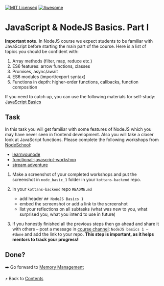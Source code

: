 [![MIT Licensed][icon-mit]][license]
[![Awesome][icon-awesome]][awesome]
&nbsp;&nbsp;&nbsp;&nbsp;&nbsp;&nbsp;

# JavaScript & NodeJS Basics. Part I

**Important note.** In NodeJS course we expect students to be familiar with JavaScript before starting the main part of the course. Here is a list of topics you should be confident with:

1. Array methods (filter, map, reduce etc.)
1. ES6 features: arrow functions, classes
1. Promises, async/await
1. ES6 modules (import/export syntax)
1. Functions in depth: higher-order functions, callbacks, function composition

If you need to catch up, you can use the following materials for self-study: [JavaScript Basics](https://github.com/kottans/frontend/blob/master/tasks/js-basics.md)

## Task

In this task you will get familiar with some features of NodeJS which you may have never seen in frontend development. Also you will take a closer look at JavaScript functions. Please complete the following workshops from [NodeSchool](https://nodeschool.io/):

- [learnyounode](https://github.com/workshopper/learnyounode)
- [functional-javascript-workshop](https://github.com/timoxley/functional-javascript-workshop)
- [stream adventure](https://github.com/workshopper/stream-adventure)

1. Make a screenshot of your completed workshops and put the screenshot in `node_basic_1` folder in your `kottans-backend` repo.

2. In your `kottans-backend` repo `README.md`
   - add header `## NodeJS Basics 1`
   - embed the screenshot or add a link to the screenshot
   - list your reflections on all subtasks (what was new to you, what surprised you, what you intend to use in future)

3. If you honestly finished all the previous steps then go ahead and share it with others – post a message in [course channel](https://t.me/joinchat/Dqrdixe1c2K9bXUFBzNWtg):
   `NodeJS basics 1 — #done` and add the link to your repo. **This step is important, as it helps mentors to track your progress!** 

## Done?

➡️ Go forward to [Memory Management](memory-management.md)

⤴️ Back to [Contents](../contents.md)

[icon-chat]: https://img.shields.io/badge/chat-on%20telegram-blue.svg
[icon-mit]: https://img.shields.io/badge/license-MIT-blue.svg
[icon-awesome]: https://cdn.rawgit.com/sindresorhus/awesome/d7305f38d29fed78fa85652e3a63e154dd8e8829/media/badge.svg
[license]: https://github.com/Kottans/web/blob/master/LICENSE.md
[awesome]: https://github.com/sindresorhus/awesome
